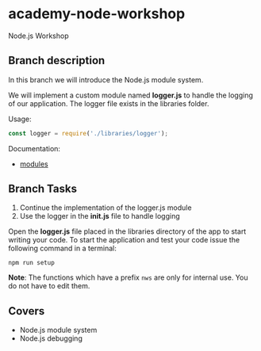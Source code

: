 # academy-node-workshop

Node.js Workshop

## Branch description

In this branch we will introduce the Node.js module system. 

We will implement a custom module named **logger.js** to handle the logging of our application. The logger file exists in the libraries folder.

Usage:

```js
const logger = require('./libraries/logger');
```

Documentation:

* [modules](https://nodejs.org/api/modules.html)

## Branch Tasks

1. Continue the implementation of the logger.js module
2. Use the logger in the __init.js__ file to handle logging

Open the **logger.js** file placed in the libraries directory of the app to start writing your code.
To start the application and test your code issue the following command in a terminal:

```
npm run setup
```

**Note**: The functions which have a prefix `nws` are only for internal use. You do not have to edit them.

## Covers

- Node.js module system
- Node.js debugging
